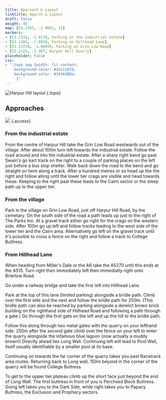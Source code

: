```yaml
---
title: Approach & Layout
linktitle: Apprch & Layout
draft: false
weight: 40
map: [53.2345, -1.9061, 15]
markers:
- [53.2331, -1.9178, Parking in the industrial estate]
- [53.2285, -1.8934, Parking on Hillhead Lane]
- [53.23728, -1.90699, Parking on Grin Low Road]
- [53.2325, -1.907, Harpur Hill Quarry]
placeholder: false
css:
- ".topo img {width: fit-content; 
    background-color: #2e2c2870;
    background-color: #3936308a;
     }"
---
```



![Harpur Hill layout](/img/peak/buxton/hh-layout-rotated.png)
{.topo}

## Approaches

![](/img/peak/buxton/harmap2.gif)
{.access}

### From the industrial estate

From the centre of Harpur Hill take the Grin Low Road westwards out of the village. After about 100m turn left towards the industrial estate. Follow the road around and into the industrial estate. After a sharp right bend go past Swain's go kart track on the right to a couple of parking places on the left just before a bus stop shelter. Walk back down the road to the bend and go straight on here along a track. After a hundred metres or so head up the the right and follow along until the lower tier crags are visible and head towards these. Keeping to the right past these leads to the Cairn sector or the steep path up to the upper tier.

### From the village

Park in the village on Grin Low Road, just off Harpur Hill Road, by the cemetary. On the south side of the road a path leads up just to the right of The Parks Inn. At a gravel track either go right for the crags on the western side. After 100m go up left and follow tracks leading to the west side of the lower tier and the Cairn area. Alternatively go left on the gravel track until it's possible to cross a fence on the right and follow a track to College Buttress.



### From Hillhead Lane

When heading from Miller's Dale or the A6 take the A5270 until this ends at the A515. Turn right then immediately left then immediatly right onto Brierlow Road.

Go under a railway bridge and take the first left into Hillhead Lane.

Park at the top of this lane (limited parking) alongside a bridle path. Climb over the first stile and the next and follow the bridle path for 250m. (This bridle path can also be reached by parking alongside a derelict brown brick building on the right­hand side of Hillhead Road and following a path through a gate.) Go through the first gate on the left and up the hill to the bridle path.

Follow this along through two metal gates with the quarry on your left­hand side. 250m after the second gate climb over the fence on your left to enter the quarry alongside the infamous blue lagoon (now actually a muddy brown!) Directly ahead lies Long Wall. Continuing left will lead to Pool Wall, itself usually identifiable by a smaller pool at its base.

Continuing on towards the far corner of the quarry takes you past Racetrack area routes. Returning back to Long wall, 150m beyond in the corner of the quarry will be found College Buttress.

To get to the upper tier plateau climb up the short face just beyond the end of Long Wall. The first buttress in front of you is Perchsed Block Buttress. Going left takes you to the Dark Side, while right takes you to Papacy Buttress,  the Exclusion and Prophecy sectors.

